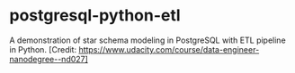 # postgresql-python-etl
A demonstration of star schema modeling in PostgreSQL with ETL pipeline in Python. [Credit: https://www.udacity.com/course/data-engineer-nanodegree--nd027]
